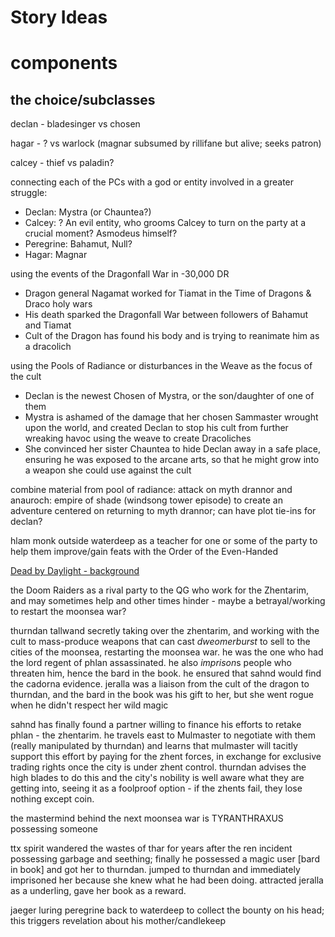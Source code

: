 # Story Ideas

# components

## the choice/subclasses

declan - bladesinger vs chosen

hagar - ? vs warlock (magnar subsumed by rillifane but alive; seeks patron)

calcey - thief vs paladin?

connecting each of the PCs with a god or entity involved in a greater struggle:

- Declan: Mystra (or Chauntea?)
- Calcey: ? An evil entity, who grooms Calcey to turn on the party at a crucial moment? Asmodeus himself?
- Peregrine: Bahamut, Null?
- Hagar: Magnar

using the events of the Dragonfall War in -30,000 DR

- Dragon general Nagamat worked for Tiamat in the Time of Dragons & Draco holy wars
- His death sparked the Dragonfall War between followers of Bahamut and Tiamat
- Cult of the Dragon has found his body and is trying to reanimate him as a dracolich

using the Pools of Radiance or disturbances in the Weave as the focus of the cult

- Declan is the newest Chosen of Mystra, or the son/daughter of one of them
- Mystra is ashamed of the damage that her chosen Sammaster wrought upon the world, and created Declan to stop his cult from further wreaking havoc using the weave to create Dracoliches
- She convinced her sister Chauntea to hide Declan away in a safe place, ensuring he was exposed to the arcane arts, so that he might grow into a weapon she could use against the cult

combine material from pool of radiance: attack on myth drannor and anauroch: empire of shade (windsong tower episode) to create an adventure centered on returning to myth drannor; can have plot tie-ins for declan?

hlam monk outside waterdeep as a teacher for one or some of the party to help them improve/gain feats with the Order of the Even-Handed

[Dead by Daylight - background](Dead%20by%20Daylight%20-%20background.md)

the Doom Raiders as a rival party to the QG who work for the Zhentarim, and may sometimes help and other times hinder - maybe a betrayal/working to restart the moonsea war?

thurndan tallwand secretly taking over the zhentarim, and working with the cult to mass-produce weapons that can cast *dweomerburst* to sell to the cities of the moonsea, restarting the moonsea war. he was the one who had the lord regent of phlan assassinated. he also *imprison*s people who threaten him, hence the bard in the book. he ensured that sahnd would find the cadorna evidence. jeralla was a liaison from the cult of the dragon to thurndan, and the bard in the book was his gift to her, but she went rogue when he didn't respect her wild magic

sahnd has finally found a partner willing to finance his efforts to retake phlan - the zhentarim. he travels east to Mulmaster to negotiate with them (really manipulated by thurndan) and learns that mulmaster will tacitly support this effort by paying for the zhent forces, in exchange for exclusive trading rights once the city is under zhent control. thurndan advises the high blades to do this and the city's nobility is well aware what they are getting into, seeing it as a foolproof option - if the zhents fail, they lose nothing except coin.

the mastermind behind the next moonsea war is TYRANTHRAXUS possessing someone

ttx spirit wandered the wastes of thar for years after the ren incident possessing garbage and seething; finally he possessed a magic user [bard in book] and got her to thurndan. jumped to thurndan and immediately imprisoned her because she knew what he had been doing. attracted jeralla as a underling, gave her book as a reward.

jaeger luring peregrine back to waterdeep to collect the bounty on his head; this triggers revelation about his mother/candlekeep